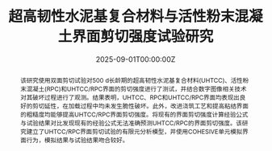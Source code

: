 ---
title: "超高韧性水泥基复合材料与活性粉末混凝土界面剪切强度试验研究"
authors:
- 李庆华
- 银星
- 郭康安
- 徐世烺*
# author_notes:
# - "Equal contribution"
# - "Equal contribution"
date: "2025-09-01T00:00:00Z"

# Publication type.
# Accepts a single type but formatted as a YAML list (for Hugo requirements).
# Enter a publication type from the CSL standard.
publication_types: ["article-journal"]

# Publication name and optional abbreviated publication name.
publication: "***工程力学***, 39(08), 232-244"

abstract: 该研究使用双面剪切试验对500 d长龄期的超高韧性水泥基复合材料(UHTCC)、活性粉末混凝土(RPC)和UHTCC/RPC界面的剪切强度进行了测试，并结合数字图像相关技术对其破坏过程进行了观测。结果表明，UHTCC、RPC和UHTCC/RPC界面均表现出良好的剪切延性，在加载过程中均未发生脆性破坏。此外，改进浇筑工艺和提高粘结界面的粗糙度均能够提高UHTCC/RPC界面剪切强度。将现有的界面剪切强度计算经验公式与试验结果对比发现现有的经验公式无法准确预测UHTCC/RPC的界面剪切强度。该研究建立了UHTCC/RPC界面剪切试验的有限元分析模型，并使用COHESIVE单元模拟界面行为，模拟结果与试验结果吻合较好。

tags:
- SHCC
featured: false

links:
  - type: doi
    url: "https://doi.org/10.6052/j.issn.1000-4750.2021.05.0355"

# Featured image
# To use, add an image named `featured.jpg/png` to your page's folder. 
image:
  caption: 'Image credit: [**Unsplash**](https://unsplash.com/photos/jdD8gXaTZsc)'
  focal_point: ""
  preview_only: false

# Associated Projects (optional).
#   Associate this publication with one or more of your projects.
#   Simply enter your project's folder or file name without extension.
#   E.g. `internal-project` references `content/project/internal-project/index.md`.
#   Otherwise, set `projects: []`.
projects: []

# Slides (optional).
#   Associate this publication with Markdown slides.
#   Simply enter your slide deck's filename without extension.
#   E.g. `slides: "example"` references `content/slides/example/index.md`.
#   Otherwise, set `slides: ""`.
slides: ""
---